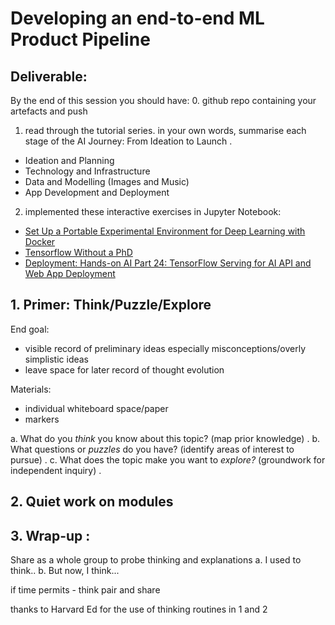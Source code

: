 # Developing an end-to-end ML Product Pipeline 

## Deliverable: 
By the end of this session you should have: 
0. github repo containing your artefacts and push 
1. read through the tutorial series. in your own words, summarise each stage of the AI Journey: From Ideation to Launch . 
- Ideation and Planning
- Technology and Infrastructure
- Data and Modelling (Images and Music)
- App Development and Deployment

2. implemented these interactive exercises in Jupyter Notebook:
- [Set Up a Portable Experimental Environment for Deep Learning with Docker](https://software.intel.com/en-us/articles/hands-on-ai-part-10-set-up-a-portable-experimental-environment-for-deep-learning-with)
- [Tensorflow Without a PhD](https://codelabs.developers.google.com/codelabs/cloud-tensorflow-mnist/index.html?index=..%2F..%2Findex#0)
- [Deployment: Hands-on AI Part 24: TensorFlow Serving for AI API and Web App Deployment](https://software.intel.com/en-us/articles/hands-on-ai-part-24-tensorflow-serving-for-ai-api-and-web-app-deployment)

## 1. Primer: Think/Puzzle/Explore 

End goal: 
- visible record of preliminary ideas especially misconceptions/overly simplistic ideas
- leave space for later record of thought evolution

Materials:
- individual whiteboard space/paper 
- markers

a. What do you *think* you know about this topic? (map prior knowledge) . 
b. What questions or *puzzles* do you have? (identify areas of interest to pursue) . 
c. What does the topic make you want to *explore?* (groundwork for independent inquiry) . 

## 2. Quiet work on modules 

## 3. Wrap-up : 

Share as a whole group to probe thinking and explanations
a. I used to think..
b. But now, I think...

if time permits - think pair and share

thanks to Harvard Ed for the use of thinking routines in 1 and 2
